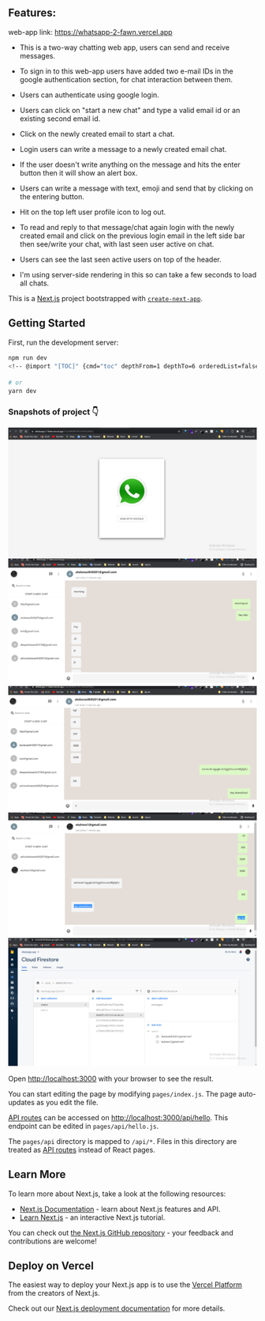 ## Features:


web-app link:  https://whatsapp-2-fawn.vercel.app

 

* This is a two-way chatting web app, users can send and receive messages.

* To sign in to this web-app users have added two e-mail IDs in the google authentication section, for chat interaction between them.
* Users can authenticate using google login.
* Users can click on "start a new chat" and type a valid email id or an existing second email id.
* Click on the newly created email to start a chat. 
* Login users can write a message to a newly created email chat.
* If the user doesn't write anything on the message and hits the enter button then it will show an alert box.
* Users can write a message with text, emoji and send that by clicking on the entering button.
* Hit on the top left user profile icon to log out.
* To read and reply to that message/chat again login with the newly created email and click on the previous login email in the left side bar then see/write your chat, with last seen user active on chat.
* Users can see the last seen active users on top of the header.
* I'm using server-side rendering in this so can take a few seconds to load all chats.
 






This is a [Next.js](https://nextjs.org/) project bootstrapped with [`create-next-app`](https://github.com/vercel/next.js/tree/canary/packages/create-next-app). 

## Getting Started

First, run the development server:
 
```bash
npm run dev
<!-- @import "[TOC]" {cmd="toc" depthFrom=1 depthTo=6 orderedList=false} -->

# or
yarn dev
```

### Snapshots of project 👇

<img target="_blank" src="1.png">

<img target="_blank" src="2.png">

<img target="_blank" src="3.png">

<img target="_blank" src="4.png">

<img target="_blank" src="5.png">





Open [http://localhost:3000](http://localhost:3000) with your browser to see the result.

You can start editing the page by modifying `pages/index.js`. The page auto-updates as you edit the file.

[API routes](https://nextjs.org/docs/api-routes/introduction) can be accessed on [http://localhost:3000/api/hello](http://localhost:3000/api/hello). This endpoint can be edited in `pages/api/hello.js`.

The `pages/api` directory is mapped to `/api/*`. Files in this directory are treated as [API routes](https://nextjs.org/docs/api-routes/introduction) instead of React pages.

## Learn More

To learn more about Next.js, take a look at the following resources:

- [Next.js Documentation](https://nextjs.org/docs) - learn about Next.js features and API.
- [Learn Next.js](https://nextjs.org/learn) - an interactive Next.js tutorial.

You can check out [the Next.js GitHub repository](https://github.com/vercel/next.js/) - your feedback and contributions are welcome!

## Deploy on Vercel

The easiest way to deploy your Next.js app is to use the [Vercel Platform](https://vercel.com/new?utm_medium=default-template&filter=next.js&utm_source=create-next-app&utm_campaign=create-next-app-readme) from the creators of Next.js.

Check out our [Next.js deployment documentation](https://nextjs.org/docs/deployment) for more details.

